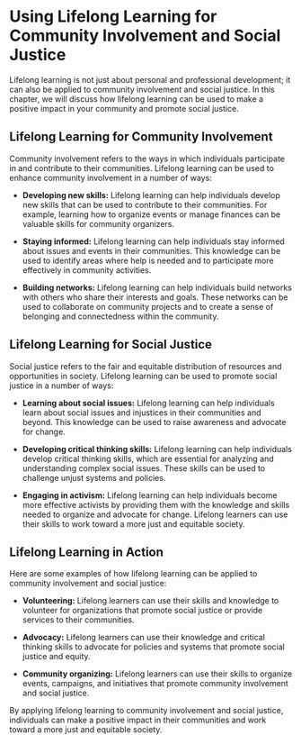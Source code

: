Using Lifelong Learning for Community Involvement and Social Justice
==========================================================================================================================================

Lifelong learning is not just about personal and professional development; it can also be applied to community involvement and social justice. In this chapter, we will discuss how lifelong learning can be used to make a positive impact in your community and promote social justice.

Lifelong Learning for Community Involvement
-------------------------------------------

Community involvement refers to the ways in which individuals participate in and contribute to their communities. Lifelong learning can be used to enhance community involvement in a number of ways:

* **Developing new skills:** Lifelong learning can help individuals develop new skills that can be used to contribute to their communities. For example, learning how to organize events or manage finances can be valuable skills for community organizers.

* **Staying informed:** Lifelong learning can help individuals stay informed about issues and events in their communities. This knowledge can be used to identify areas where help is needed and to participate more effectively in community activities.

* **Building networks:** Lifelong learning can help individuals build networks with others who share their interests and goals. These networks can be used to collaborate on community projects and to create a sense of belonging and connectedness within the community.

Lifelong Learning for Social Justice
------------------------------------

Social justice refers to the fair and equitable distribution of resources and opportunities in society. Lifelong learning can be used to promote social justice in a number of ways:

* **Learning about social issues:** Lifelong learning can help individuals learn about social issues and injustices in their communities and beyond. This knowledge can be used to raise awareness and advocate for change.

* **Developing critical thinking skills:** Lifelong learning can help individuals develop critical thinking skills, which are essential for analyzing and understanding complex social issues. These skills can be used to challenge unjust systems and policies.

* **Engaging in activism:** Lifelong learning can help individuals become more effective activists by providing them with the knowledge and skills needed to organize and advocate for change. Lifelong learners can use their skills to work toward a more just and equitable society.

Lifelong Learning in Action
---------------------------

Here are some examples of how lifelong learning can be applied to community involvement and social justice:

* **Volunteering:** Lifelong learners can use their skills and knowledge to volunteer for organizations that promote social justice or provide services to their communities.

* **Advocacy:** Lifelong learners can use their knowledge and critical thinking skills to advocate for policies and systems that promote social justice and equity.

* **Community organizing:** Lifelong learners can use their skills to organize events, campaigns, and initiatives that promote community involvement and social justice.

By applying lifelong learning to community involvement and social justice, individuals can make a positive impact in their communities and work toward a more just and equitable society.
